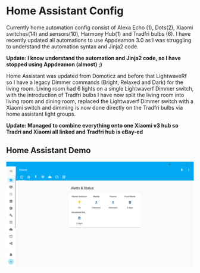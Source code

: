 # Home Assistant Config

Currently home automation config consist of Alexa Echo (1), Dots(2), Xiaomi switches(14) and sensors(10), Harmony Hub(1) and Tradfri bulbs (6). I have recently updated all automations to use Appdeamon 3.0 as I was struggling to understand the automation syntax and Jinja2 code.

**Update: I know understand the automation and Jinja2 code, so I have stopped using Appdeamon (almost) ;)**

Home Assistant was updated from Domoticz and before that LightwaveRf so I have a legacy Dimmer commands (Bright, Relaxed and Dark) for the living room. Living room had 6 lights on a single Lightwaverf Dimmer switch, with the introduction of Tradfri bulbs I have now split the living room into living room and dining room, replaced the Lightwaverf Dimmer switch with a Xiaomi switch and dimming is now done directly on the Tradfri bulbs via home assistant light groups.

**Update: Managed to combine everything onto one Xiaomi v3 hub so Tradri and Xiaomi all linked and Tradfri hub is eBay-ed**



## Home Assistant Demo

![Home Assistant Frontend  Demo](Video/Lovelacefrontend.gif)



